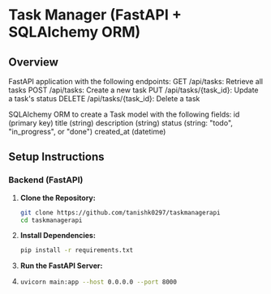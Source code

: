 # Task Manager (FastAPI + SQLAlchemy ORM)

## Overview

FastAPI application with the following endpoints:
GET /api/tasks: Retrieve all tasks
POST /api/tasks: Create a new task
PUT /api/tasks/{task_id}: Update a task's status
DELETE /api/tasks/{task_id}: Delete a task

SQLAlchemy ORM to create a Task model with the following fields:
id (primary key)
title (string)
description (string)
status (string: "todo", "in_progress", or "done")
created_at (datetime)


## Setup Instructions

### Backend (FastAPI)

1. **Clone the Repository:**

   ```bash
   git clone https://github.com/tanishk0297/taskmanagerapi
   cd taskmanagerapi

2. **Install Dependencies:**

   ```bash
   pip install -r requirements.txt
   
2. **Run the FastAPI Server:**

3. ```bash
   uvicorn main:app --host 0.0.0.0 --port 8000

